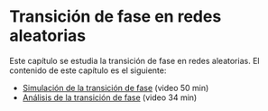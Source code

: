 # Transición de fase en redes aleatorias

Este capítulo se estudia la transición de fase en redes aleatorias. El contenido de este capítulo es el siguiente:

- [Simulación de la transición de fase](simulacion_de_la_transicion_de_fase_en_redes_aleatorias.md) (video 50 min)
- [Análisis de la transición de fase](analisis_de_la_transicion_de_fase_en_redes_aleatorias.md) (video 34 min)
